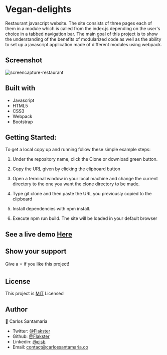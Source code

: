 # Vegan-delights
Restaurant javascript website. The site consists of three pages each of them in a module which is called from the index.js depending on the user's choice in a tabbed navigation bar. The main goal of this project is to show the understanding of the benefits of modularized code as well as the ability to set up a javascript application made of different modules using webpack.

## Screenshot
![screencapture-restaurant](https://user-images.githubusercontent.com/53324035/89051233-8b201480-d319-11ea-8dd9-34f55c6c2d6c.png)
 
## Built with

  * Javascript
  * HTML5
  * CSS3
  * Webpack
  * Bootstrap
  
## Getting Started:

To get a local copy up and running follow these simple example steps:

1. Under the repository name, click the Clone or download green button.

2. Copy the URL given by clicking the clipboard button

3. Open a terminal window in your local machine and change the current directory to the one you
   want the clone directory to be made.

4. Type  git clone and then paste the URL you previously copied to the clipboard

5. Install dependencies with npm install.

6. Execute npm run build. The site will be loaded in your default browser

## See a live demo [Here](https://optimistic-galileo-9c3d72.netlify.app/)

## Show your support
Give a ⭐️ if you like this project!
 
## License
This project is [MIT](https://github.com/Flakster/Vegan-delights/blob/master/LICENSE) Licensed

## Author

👤 Carlos Santamaría

* Twitter: [@Flakster](https://twitter.com/Flakster )
* Github: [@Flakster](https://github.com/Flakster)
* Linkedin: [@cjsb](https://www.linkedin.com/in/cjsb)
* Email: contact@carlossantamaria.co

